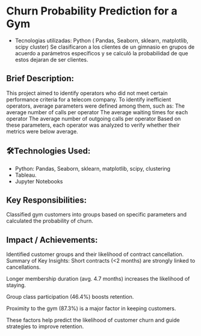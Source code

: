 # Churn Probability Prediction for a Gym
* Tecnologias utilizadas: Python ( Pandas, Seaborn, sklearn, matplotlib, scipy cluster)
Se clasificaron a los clientes de un gimnasio en grupos de acuerdo a parámetros específicos y se calculó la probabilidad de que estos dejaran de ser clientes.
## Brief Description:
This project aimed to identify operators who did not meet certain performance criteria for a telecom company.
To identify inefficient operators, average parameters were defined among them, such as:
The average number of calls per operator
The average waiting times for each operator
The average number of outgoing calls per operator
Based on these parameters, each operator was analyzed to verify whether their metrics were below average.
## 🛠️Technologies Used: 
* Python: Pandas, Seaborn, sklearn, matplotlib, scipy, clustering
*  Tableau.
*  Jupyter Notebooks
## Key Responsibilities:
Classified gym customers into groups based on specific parameters and calculated the probability of churn.
## Impact / Achievements:
Identified customer groups and their likelihood of contract cancellation.
Summary of Key Insights:
Short contracts (<2 months) are strongly linked to cancellations.

Longer membership duration (avg. 4.7 months) increases the likelihood of staying.

Group class participation (46.4%) boosts retention.

Proximity to the gym (87.3%) is a major factor in keeping customers.

These factors help predict the likelihood of customer churn and guide strategies to improve retention.
